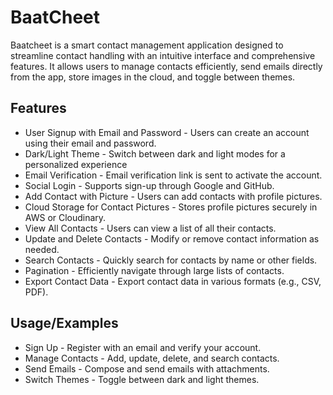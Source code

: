 
# BaatCheet

Baatcheet is a smart contact management application designed to streamline contact handling with an intuitive interface and comprehensive features. It allows users to manage contacts efficiently, send emails directly from the app, store images in the cloud, and toggle between themes.



## Features

- User Signup with Email and Password - Users can create an account using their email and password.
- Dark/Light Theme - Switch between dark and light modes for a personalized experience
- Email Verification - Email verification link is sent to activate the account.
- Social Login - Supports sign-up through Google and GitHub.
- Add Contact with Picture - Users can add contacts with profile pictures.
- Cloud Storage for Contact Pictures - Stores profile pictures securely in AWS or Cloudinary.
- View All Contacts - Users can view a list of all their contacts.
- Update and Delete Contacts - Modify or remove contact information as needed.
- Search Contacts - Quickly search for contacts by name or other fields.
- Pagination - Efficiently navigate through large lists of contacts.
- Export Contact Data - Export contact data in various formats (e.g., CSV, PDF).


## Usage/Examples

- Sign Up - Register with an email and verify your account.
- Manage Contacts - Add, update, delete, and search contacts.
- Send Emails - Compose and send emails with attachments.
- Switch Themes - Toggle between dark and light themes.




